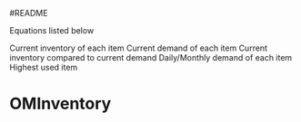 #README

Equations listed below


Current inventory of each item
Current demand of each item
Current inventory compared to current demand
Daily/Monthly demand of each item
Highest used item
# OMInventory
